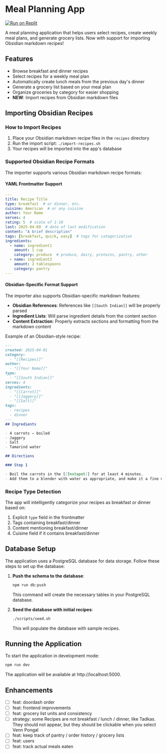 # Meal Planning App

[![Run on Replit](https://replit.com/badge?caption=Run%20on%20Replit)](https://replit.com/new/github/sanchitram1/RecipePlannerPro)


A meal planning application that helps users select recipes, create weekly meal plans, and generate grocery lists. Now with support for importing Obsidian markdown recipes!

## Features

- Browse breakfast and dinner recipes
- Select recipes for a weekly meal plan
- Automatically create lunch meals from the previous day's dinner
- Generate a grocery list based on your meal plan
- Organize groceries by category for easier shopping
- **NEW**: Import recipes from Obsidian markdown files

## Importing Obsidian Recipes

### How to Import Recipes

1. Place your Obsidian markdown recipe files in the `recipes` directory
2. Run the import script: `./import-recipes.sh`
3. Your recipes will be imported into the app's database

### Supported Obsidian Recipe Formats

The importer supports various Obsidian markdown recipe formats:

#### YAML Frontmatter Support

```yaml
---
title: Recipe Title
type: breakfast  # or dinner, etc.
cuisine: American  # or any cuisine
author: Your Name
serves: 4
rating: 5  # scale of 1-10
last: 2025-04-09  # date of last modification
content: "A brief description"
tags: [breakfast, quick, easy]  # tags for categorization
ingredients:
  - name: ingredient1
    amount: 1 cup
    category: produce  # produce, dairy, proteins, pantry, other
  - name: ingredient2
    amount: 2 tablespoons
    category: pantry
---
```

#### Obsidian-Specific Format Support

The importer also supports Obsidian-specific markdown features:

- **Obsidian References**: References like `[[South Indian]]` will be properly parsed
- **Ingredient Lists**: Will parse ingredient details from the content section
- **Content Extraction**: Properly extracts sections and formatting from the markdown content

Example of an Obsidian-style recipe:

```markdown
---
created: 2025-04-01
category:
  - "[[Recipes]]"
author:
  - "[[Your Name]]"
type:
  - "[[South Indian]]"
serves: 4
ingredients:
  - "[[Carrot]]"
  - "[[Jaggery]]"
  - "[[Salt]]"
tags:
  - recipes
  - dinner
---
## Ingredients

- 4 carrots – boiled
- Jaggery
- Salt
- Tamarind water

## Directions

### Step 1

- Boil the carrots in the [[Instapot]] for at least 4 minutes.
- Add them to a blender with water as appropriate, and make it a fine mixture
```

### Recipe Type Detection

The app will intelligently categorize your recipes as breakfast or dinner based on:

1. Explicit `type` field in the frontmatter
2. Tags containing breakfast/dinner 
3. Content mentioning breakfast/dinner
4. Cuisine field if it contains breakfast/dinner

## Database Setup

The application uses a PostgreSQL database for data storage. Follow these steps to set up the database:

1. **Push the schema to the database**:
   ```bash
   npm run db:push
   ```
   This command will create the necessary tables in your PostgreSQL database.

2. **Seed the database with initial recipes**:
   ```bash
   ./scripts/seed.sh
   ```
   This will populate the database with sample recipes.

## Running the Application

To start the application in development mode:

```bash
npm run dev
```

The application will be available at http://localhost:5000.

## Enhancements

- [ ] feat: doordash order
- [ ] feat: frontend improvements
- [ ] feat: grocery list units and consistency
- [ ] strategy: some Recipes are not breakfast / lunch / dinner, like Tadkas. They should not appear, but they should be clickable when you select Venn Pongal
- [ ] feat: keep track of pantry / order history / grocery lists
- [ ] feat: users
- [ ] feat: track actual meals eaten